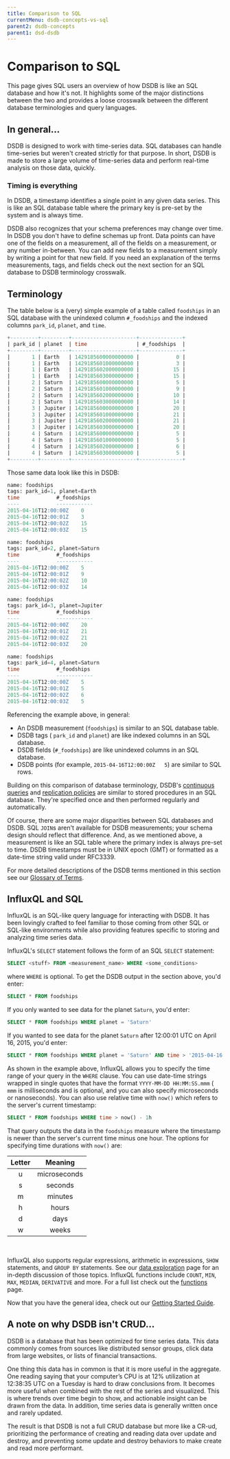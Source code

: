 ```yaml
---
title: Comparison to SQL
currentMenu: dsdb-concepts-vs-sql
parent2: dsdb-concepts
parent1: dsd-dsdb
---
```


# Comparison to SQL

This page gives SQL users an overview of how DSDB is like an SQL database and how it's not.
It highlights some of the major distinctions between the two and provides a loose crosswalk between the different database terminologies and query languages.

## In general...

DSDB is designed to work with time-series data.
SQL databases can handle time-series but weren't created strictly for that purpose.
In short, DSDB is made to store a large volume of time-series data and perform real-time analysis on those data, quickly.

### Timing is everything

In DSDB, a timestamp identifies a single point in any given data series.
This is like an SQL database table where the primary key is pre-set by the system and is always time.

DSDB also recognizes that your schema preferences may change over time.
In DSDB you don't have to define schemas up front.
Data points can have one of the fields on a measurement, all of the fields on a measurement, or any number in-between.
You can add new fields to a measurement simply by writing a point for that new field.
If you need an explanation of the terms measurements, tags, and fields check out the next section for an SQL database to DSDB terminology crosswalk.

## Terminology

The table below is a (very) simple example of a table  called `foodships` in an SQL database
with the unindexed column `#_foodships` and the indexed columns `park_id`, `planet`, and `time`.

``` sql
+---------+---------+---------------------+--------------+
| park_id | planet  | time                | #_foodships  |
+---------+---------+---------------------+--------------+
|       1 | Earth   | 1429185600000000000 |            0 |
|       1 | Earth   | 1429185601000000000 |            3 |
|       1 | Earth   | 1429185602000000000 |           15 |
|       1 | Earth   | 1429185603000000000 |           15 |
|       2 | Saturn  | 1429185600000000000 |            5 |
|       2 | Saturn  | 1429185601000000000 |            9 |
|       2 | Saturn  | 1429185602000000000 |           10 |
|       2 | Saturn  | 1429185603000000000 |           14 |
|       3 | Jupiter | 1429185600000000000 |           20 |
|       3 | Jupiter | 1429185601000000000 |           21 |
|       3 | Jupiter | 1429185602000000000 |           21 |
|       3 | Jupiter | 1429185603000000000 |           20 |
|       4 | Saturn  | 1429185600000000000 |            5 |
|       4 | Saturn  | 1429185601000000000 |            5 |
|       4 | Saturn  | 1429185602000000000 |            6 |
|       4 | Saturn  | 1429185603000000000 |            5 |
+---------+---------+---------------------+--------------+
```

Those same data look like this in DSDB:

```sql
name: foodships
tags: park_id=1, planet=Earth
time			#_foodships
----			------------
2015-04-16T12:00:00Z	0
2015-04-16T12:00:01Z	3
2015-04-16T12:00:02Z	15
2015-04-16T12:00:03Z	15

name: foodships
tags: park_id=2, planet=Saturn
time			#_foodships
----			------------
2015-04-16T12:00:00Z	5
2015-04-16T12:00:01Z	9
2015-04-16T12:00:02Z	10
2015-04-16T12:00:03Z	14

name: foodships
tags: park_id=3, planet=Jupiter
time			#_foodships
----			------------
2015-04-16T12:00:00Z	20
2015-04-16T12:00:01Z	21
2015-04-16T12:00:02Z	21
2015-04-16T12:00:03Z	20

name: foodships
tags: park_id=4, planet=Saturn
time			#_foodships
----			------------
2015-04-16T12:00:00Z	5
2015-04-16T12:00:01Z	5
2015-04-16T12:00:02Z	6
2015-04-16T12:00:03Z	5
```

Referencing the example above, in general:

* An DSDB measurement (`foodships`) is similar to an SQL database table.
* DSDB tags ( `park_id` and `planet`) are like indexed columns in an SQL database.
* DSDB fields (`#_foodships`) are like unindexed columns in an SQL database.
* DSDB points (for example, `2015-04-16T12:00:00Z	5`) are similar to SQL rows.

Building on this comparison of database terminology,
DSDB's [continuous queries](/dsdb/v1.0/query_language/continuous_queries/)
and [replication policies](/dsdb/v1.0/administration/administration/) are
similar to stored procedures in an SQL database.
They're specified once and then performed regularly and automatically.

Of course, there are some major disparities between SQL databases and DSDB.
SQL `JOIN`s aren't available for DSDB measurements; your schema design should reflect that difference.
And, as we mentioned above, a measurement is like an SQL table where the primary index is always pre-set to time.
DSDB timestamps must be in UNIX epoch (GMT) or formatted as a date-time string valid under RFC3339.

For more detailed descriptions of the DSDB terms mentioned in this section see our [Glossary of Terms](/dsdb/v1.0/concepts/glossary/).

## InfluxQL and SQL

InfluxQL is an SQL-like query language for interacting with DSDB.
It has been lovingly crafted to feel familiar to those coming from other
SQL or SQL-like environments while also providing features specific
to storing and analyzing time series data.

InfluxQL's `SELECT` statement follows the form of an SQL `SELECT` statement:

```sql
SELECT <stuff> FROM <measurement_name> WHERE <some_conditions>
```
where `WHERE` is optional.
To get the DSDB output in the section above, you'd enter:

```sql
SELECT * FROM foodships
```

If you only wanted to see data for the planet `Saturn`, you'd enter:

```sql
SELECT * FROM foodships WHERE planet = 'Saturn'
```

If you wanted to see data for the planet `Saturn` after 12:00:01 UTC on April 16, 2015, you'd enter:

```sql
SELECT * FROM foodships WHERE planet = 'Saturn' AND time > '2015-04-16 12:00:01'
```

As shown in the example above, InfluxQL allows you to specify the time range of your query in the `WHERE` clause.
You can use date-time strings wrapped in single quotes that have the
format `YYYY-MM-DD HH:MM:SS.mmm`
( `mmm` is milliseconds and is optional, and you can also specify microseconds or nanoseconds).
You can also use relative time with `now()` which refers to the server's current timestamp:

```sql
SELECT * FROM foodships WHERE time > now() - 1h
```

That query outputs the data in the `foodships` measure where the timestamp is newer than the server's current time minus one hour.
The options for specifying time durations with `now()` are:

| Letter |   Meaning    |
|:------:|:------------:|
|   u    | microseconds |
|   s    |   seconds    |
|   m    |   minutes    |
|   h    |    hours     |
|   d    |     days     |
|   w    |    weeks     |

<br/>

InfluxQL also supports regular expressions, arithmetic in expressions, `SHOW` statements, and `GROUP BY` statements.
See our [data exploration](/dsdb/v1.0/query_language/data_exploration/) page for an in-depth discussion of those topics.
InfluxQL functions include `COUNT`, `MIN`, `MAX`, `MEDIAN`, `DERIVATIVE` and more.
For a full list check out the [functions](/dsdb/v1.0/query_language/functions/) page.

Now that you have the general idea, check out our [Getting Started Guide](/dsdb/v1.0/introduction/getting_started/).

## A note on why DSDB isn't CRUD...

DSDB is a database that has been optimized for time series data.
This data commonly comes from sources like distributed sensor groups, click data from large websites, or lists of financial transactions.

One thing this data has in common is that it is more useful in the aggregate.
One reading saying that your computer’s CPU is at 12% utilization at 12:38:35 UTC on a Tuesday is hard to draw conclusions from.
It becomes more useful when combined with the rest of the series and visualized.
This is where trends over time begin to show, and actionable insight can be drawn from the data.
In addition, time series data is generally written once and rarely updated.

The result is that DSDB is not a full CRUD database but more like a CR-ud,
prioritizing the performance of creating and reading data over update and destroy,
and preventing some update and destroy behaviors to make create and read more performant.
